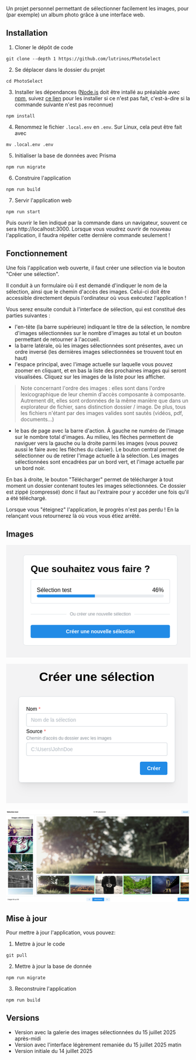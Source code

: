 Un projet personnel permettant de sélectionner facilement les images, pour (par exemple) un album photo grâce à une interface web.

## Installation
1. Cloner le dépôt de code
```
git clone --depth 1 https://github.com/lutrinos/PhotoSelect
```

2. Se déplacer dans le dossier du projet
```
cd PhotoSelect
```

3. Installer les dépendances ([Node.js](https://nodejs.org/fr) doit être intallé au préalable avec [npm](https://www.npmjs.com/), suivez [ce lien](https://nodejs.org/fr/download) pour les installer si ce n'est pas fait, c'est-à-dire si la commande suivante n'est pas reconnue)
```
npm install
```

4. Renommez le fichier `.local.env` en `.env`. Sur Linux, cela peut être fait avec
```
mv .local.env .env
```

5. Initialiser la base de données avec Prisma
```
npm run migrate
```

6. Construire l'application
```
npm run build
```

7. Servir l'application web
```
npm run start
```
Puis ouvrir le lien indiqué par la commande dans un navigateur, souvent ce sera http://localhost:3000. Lorsque vous voudrez ouvrir de nouveau l'application, il faudra répéter cette dernière commande seulement !

## Fonctionnement
Une fois l'application web ouverte, il faut créer une sélection via le bouton "Créer une sélection".

Il conduit à un formulaire où il est demandé d'indiquer le nom de la sélection, ainsi que le chemin d'accès des images. Celui-ci doit être accessible directement depuis l'ordinateur où vous exécutez l'application !

Vous serez ensuite conduit à l'interface de sélection, qui est constitué des parties suivantes :
- l'en-tête (la barre supérieure) indiquant le titre de la sélection, le nombre d'images sélectionnées sur le nombre d'images au total et un bouton permettant de retourner à l'accueil.
- la barre latérale, où les images sélectionnées sont présentes, avec un ordre inversé (les dernières images sélectionnées se trouvent tout en haut)
- l'espace principal, avec l'image actuelle sur laquelle vous pouvez zoomer en cliquant, et en bas la liste des prochaines images qui seront visualisées. Cliquez sur les images de la liste pour les afficher.

> Note concernant l'ordre des images : elles sont dans l'ordre lexicographique de leur chemin d'accès composante à composante. Autrement dit, elles sont ordonnées de la même manière que dans un explorateur de fichier, sans distinction dossier / image. De plus, tous les fichiers n'étant par des images valides sont sautés (vidéos, pdf, documents...)

- le bas de page avec la barre d'action. À gauche ne numéro de l'image sur le nombre total d'images. Au milieu, les flèches permettent de naviguer vers la gauche ou la droite parmi les images (vous pouvez aussi le faire avec les flèches du clavier). Le bouton central permet de sélectionner ou de retirer l'image actuelle à la sélection. Les images sélectionnées sont encadrées par un bord vert, et l'image actuelle par un bord noir.

En bas à droite, le bouton "Télécharger" permet de télécharger à tout moment un dossier contenant toutes les images sélectionnées. Ce dossier est zippé (compressé) donc il faut au l'extraire pour y accéder une fois qu'il a été téléchargé.

Lorsque vous "éteignez" l'application, le progrès n'est pas perdu ! En la relançant vous retournerez là où vous vous étiez arrêté.

## Images

![Accueil](/images/accueil.png "Accueil")

![Création d'une sélection](/images/creer_selection.png "Création d'une sélection")

![Dashboard](/images/dashboard.png "Application")

## Mise à jour
Pour mettre à jour l'application, vous pouvez:

1. Mettre à jour le code
```
git pull
```

2. Mettre à jour la base de donnée
```
npm run migrate
```

3. Reconstruire l'application
```
npm run build
```


## Versions
- Version avec la galerie des images sélectionnées du 15 juillet 2025 après-midi
- Version avec l'interface légèrement remaniée du 15 juillet 2025 matin
- Version initiale du 14 juillet 2025